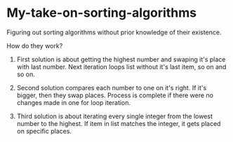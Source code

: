 # My-take-on-sorting-algorithms
Figuring out sorting algorithms without prior knowledge of their existence.

How do they work?

1. First solution is about getting the highest number and swaping it's place with last number.
Next iteration loops list without it's last item, so on and so on.

2. Second solution compares each number to one on it's right. If it's bigger, then they swap places.
Process is complete if there were no changes made in one for loop iteration.

3. Third solution is about iterating every single integer from the lowest number to the highest.
If item in list matches the integer, it gets placed on specific places.
